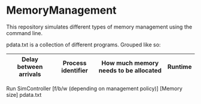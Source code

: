 # MemoryManagement

This repository simulates different types of memory management using the command line.

pdata.txt is a collection of different programs. Grouped like so:

 | Delay between arrivals | Process identifier | How much memory needs to be allocated | Runtime |
 |------------------------|--------------------|---------------------------------------|---------|

Run SimController [f/b/w (depending on management policy)] [Memory size] pdata.txt
